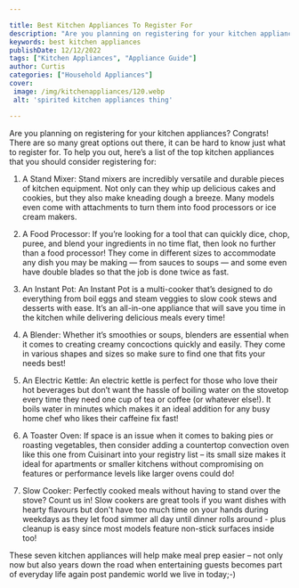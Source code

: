 ```yaml
---

title: Best Kitchen Appliances To Register For
description: "Are you planning on registering for your kitchen appliances? Congrats! There are so many great options out there, it can be hard t...get the full scoop"
keywords: best kitchen appliances
publishDate: 12/12/2022
tags: ["Kitchen Appliances", "Appliance Guide"]
author: Curtis
categories: ["Household Appliances"]
cover: 
 image: /img/kitchenappliances/120.webp
 alt: 'spirited kitchen appliances thing'

---
```


Are you planning on registering for your kitchen appliances? Congrats! There are so many great options out there, it can be hard to know just what to register for. To help you out, here’s a list of the top kitchen appliances that you should consider registering for:

1. A Stand Mixer: Stand mixers are incredibly versatile and durable pieces of kitchen equipment. Not only can they whip up delicious cakes and cookies, but they also make kneading dough a breeze. Many models even come with attachments to turn them into food processors or ice cream makers. 

2. A Food Processor: If you’re looking for a tool that can quickly dice, chop, puree, and blend your ingredients in no time flat, then look no further than a food processor! They come in different sizes to accommodate any dish you may be making — from sauces to soups — and some even have double blades so that the job is done twice as fast. 

3. An Instant Pot: An Instant Pot is a multi-cooker that’s designed to do everything from boil eggs and steam veggies to slow cook stews and desserts with ease. It’s an all-in-one appliance that will save you time in the kitchen while delivering delicious meals every time! 

4. A Blender: Whether it’s smoothies or soups, blenders are essential when it comes to creating creamy concoctions quickly and easily. They come in various shapes and sizes so make sure to find one that fits your needs best! 

 5. An Electric Kettle: An electric kettle is perfect for those who love their hot beverages but don’t want the hassle of boiling water on the stovetop every time they need one cup of tea or coffee (or whatever else!). It boils water in minutes which makes it an ideal addition for any busy home chef who likes their caffeine fix fast! 

 6. A Toaster Oven: If space is an issue when it comes to baking pies or roasting vegetables, then consider adding a countertop convection oven like this one from Cuisinart into your registry list – its small size makes it ideal for apartments or smaller kitchens without compromising on features or performance levels like larger ovens could do! 

 7. Slow Cooker: Perfectly cooked meals without having to stand over the stove? Count us in! Slow cookers are great tools if you want dishes with hearty flavours but don't have too much time on your hands during weekdays as they let food simmer all day until dinner rolls around - plus cleanup is easy since most models feature non-stick surfaces inside too!

These seven kitchen appliances will help make meal prep easier – not only now but also years down the road when entertaining guests becomes part of everyday life again post pandemic world we live in today;-)
